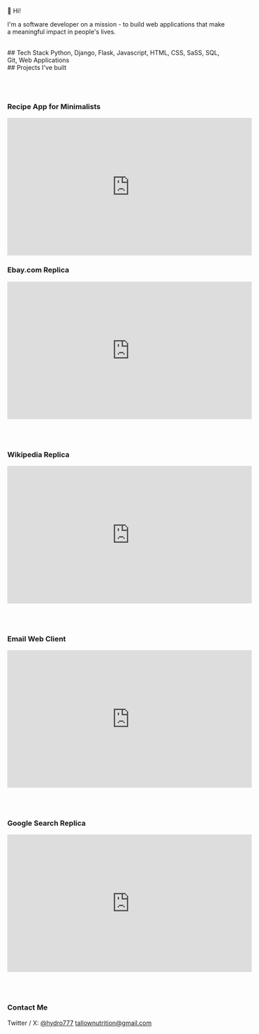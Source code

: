 👋 Hi!  

I'm a software developer on a mission - to build web applications that make a meaningful impact in people's lives.

<br>
## Tech Stack
Python, Django, Flask, Javascript, HTML, CSS, SaSS, SQL, Git, Web Applications

<br>
## Projects I've built

<br><br>
### Recipe App for Minimalists
<iframe width="560" height="315" src="https://www.youtube.com/embed/CEq72dox6dY" frameborder="0" allowfullscreen></iframe>

### Ebay.com Replica
<iframe width="560" height="315" src="https://www.youtube.com/embed/q2ZC7i7GMYE" frameborder="0" allowfullscreen></iframe>

<br><br>
### Wikipedia Replica
<iframe width="560" height="315" src="https://www.youtube.com/embed/G1cgZpp6qXE" frameborder="0" allowfullscreen></iframe>

<br><br>
### Email Web Client
<iframe width="560" height="315" src="https://www.youtube.com/embed/vfWwBAzs2wI" frameborder="0" allowfullscreen></iframe>

<br><br>
### Google Search Replica
<iframe width="560" height="315" src="https://www.youtube.com/embed/zX6YyeMfVPU" frameborder="0" allowfullscreen></iframe>

<br><br>
### Contact Me
Twitter / X: [@hydro777](https://x.com/hydro7277)
tallownutrition@gmail.com


